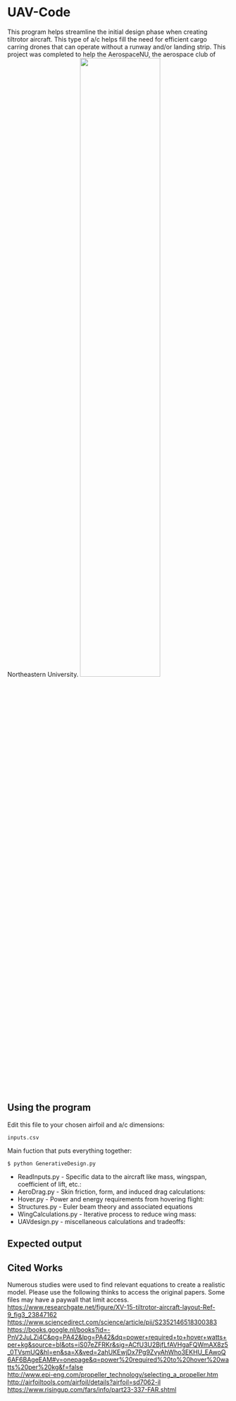 # UAV-Code

This program helps streamline the initial design phase when creating tiltrotor aircraft. This type of a/c helps fill the need for efficient cargo carring drones that can operate without a runway and/or landing strip. This project was completed to help the AerospaceNU, the aerospace club of Northeastern University.
<img src="https://user-images.githubusercontent.com/83112082/158711492-ad390191-10b6-4bf6-add6-52dd5bcf30c0.jpg" width="60%" height="60%">

## Using the program
Edit this file to your chosen airfoil and a/c dimensions:
```
inputs.csv
```
Main fuction that puts everything together:
```
$ python GenerativeDesign.py
```

  - ReadInputs.py - Specific data to the aircraft like mass, wingspan, coefficient of lift, etc.:
  - AeroDrag.py - Skin friction, form, and induced drag calculations:
  - Hover.py - Power and energy requirements from hovering flight:
  - Structures.py - Euler beam theory and associated equations
  - WingCalculations.py - Iterative process to reduce wing mass:
  - UAVdesign.py - miscellaneous calculations and tradeoffs:

## Expected output

## Cited Works
Numerous studies were used to find relevant equations to create a realistic model. Please use the following thinks to access the original papers. Some files may have a paywall that limit access. \
https://www.researchgate.net/figure/XV-15-tiltrotor-aircraft-layout-Ref-9_fig3_23847162 \
https://www.sciencedirect.com/science/article/pii/S2352146518300383 \
https://books.google.nl/books?id=-PnV2JuLZi4C&pg=PA42&lpg=PA42&dq=power+required+to+hover+watts+per+kg&source=bl&ots=iS07eZFRKr&sig=ACfU3U2BjfLfAVHgaFQWmAX8z5_0TVsmUQ&hl=en&sa=X&ved=2ahUKEwjDx7Pg9ZvyAhWho3EKHU_EAwoQ6AF6BAgeEAM#v=onepage&q=power%20required%20to%20hover%20watts%20per%20kg&f=false \
http://www.epi-eng.com/propeller_technology/selecting_a_propeller.htm \
http://airfoiltools.com/airfoil/details?airfoil=sd7062-il \
https://www.risingup.com/fars/info/part23-337-FAR.shtml 
